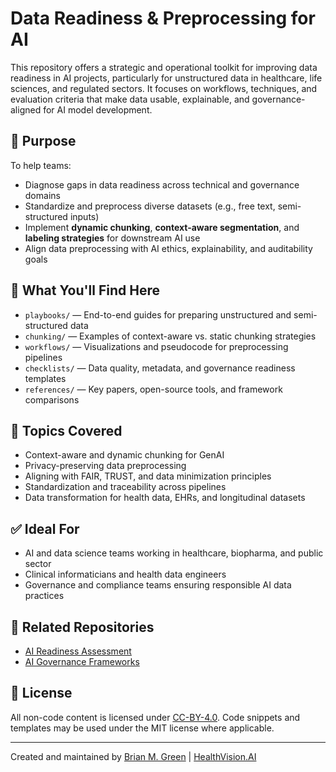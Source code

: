 # Data Readiness & Preprocessing for AI

This repository offers a strategic and operational toolkit for improving data readiness in AI projects, particularly for unstructured data in healthcare, life sciences, and regulated sectors. It focuses on workflows, techniques, and evaluation criteria that make data usable, explainable, and governance-aligned for AI model development.

## 📌 Purpose

To help teams:
- Diagnose gaps in data readiness across technical and governance domains
- Standardize and preprocess diverse datasets (e.g., free text, semi-structured inputs)
- Implement **dynamic chunking**, **context-aware segmentation**, and **labeling strategies** for downstream AI use
- Align data preprocessing with AI ethics, explainability, and auditability goals

## 📂 What You'll Find Here

- `playbooks/` — End-to-end guides for preparing unstructured and semi-structured data
- `chunking/` — Examples of context-aware vs. static chunking strategies
- `workflows/` — Visualizations and pseudocode for preprocessing pipelines
- `checklists/` — Data quality, metadata, and governance readiness templates
- `references/` — Key papers, open-source tools, and framework comparisons

## 🧠 Topics Covered

- Context-aware and dynamic chunking for GenAI
- Privacy-preserving data preprocessing
- Aligning with FAIR, TRUST, and data minimization principles
- Standardization and traceability across pipelines
- Data transformation for health data, EHRs, and longitudinal datasets

## ✅ Ideal For

- AI and data science teams working in healthcare, biopharma, and public sector
- Clinical informaticians and health data engineers
- Governance and compliance teams ensuring responsible AI data practices

## 🔗 Related Repositories

- [AI Readiness Assessment](https://github.com/BrianMGreen2/ai-readiness-assessment)
- [AI Governance Frameworks](https://github.com/BrianMGreen2/ai-governance-frameworks)

## 📄 License

All non-code content is licensed under [CC-BY-4.0](https://creativecommons.org/licenses/by/4.0/). Code snippets and templates may be used under the MIT license where applicable.

---

Created and maintained by [Brian M. Green](https://www.linkedin.com/in/bgreen2) | [HealthVision.AI](https://health-vision.ai/)
